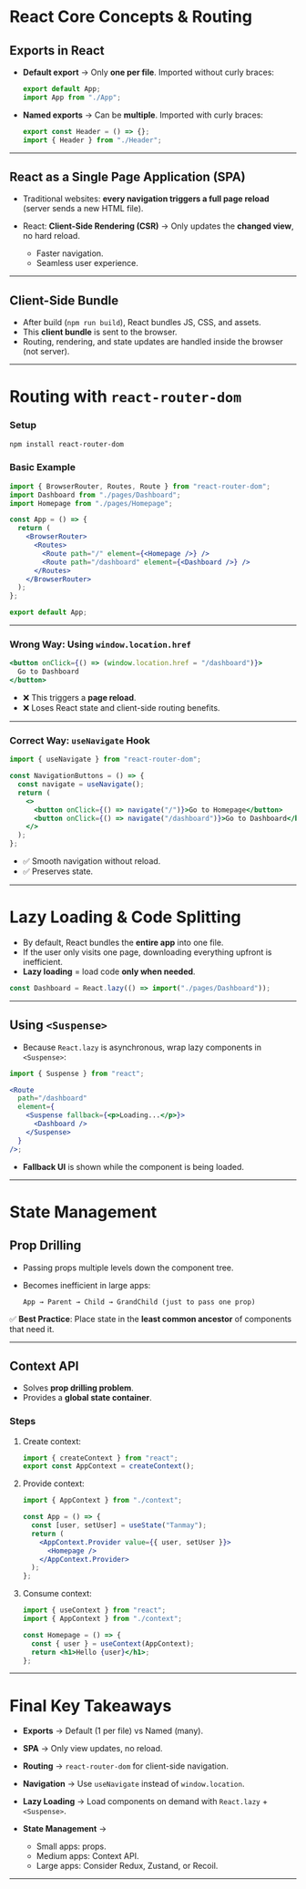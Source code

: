 # React Core Concepts & Routing

## Exports in React

- **Default export** → Only **one per file**. Imported without curly braces:

  ```jsx
  export default App;
  import App from "./App";
  ```

- **Named exports** → Can be **multiple**. Imported with curly braces:

  ```jsx
  export const Header = () => {};
  import { Header } from "./Header";
  ```

---

## React as a Single Page Application (SPA)

- Traditional websites: **every navigation triggers a full page reload** (server sends a new HTML file).
- React: **Client-Side Rendering (CSR)** → Only updates the **changed view**, no hard reload.

  - Faster navigation.
  - Seamless user experience.

---

## Client-Side Bundle

- After build (`npm run build`), React bundles JS, CSS, and assets.
- This **client bundle** is sent to the browser.
- Routing, rendering, and state updates are handled inside the browser (not server).

---

# Routing with `react-router-dom`

### Setup

```bash
npm install react-router-dom
```

### Basic Example

```jsx
import { BrowserRouter, Routes, Route } from "react-router-dom";
import Dashboard from "./pages/Dashboard";
import Homepage from "./pages/Homepage";

const App = () => {
  return (
    <BrowserRouter>
      <Routes>
        <Route path="/" element={<Homepage />} />
        <Route path="/dashboard" element={<Dashboard />} />
      </Routes>
    </BrowserRouter>
  );
};

export default App;
```

---

### Wrong Way: Using `window.location.href`

```jsx
<button onClick={() => (window.location.href = "/dashboard")}>
  Go to Dashboard
</button>
```

- ❌ This triggers a **page reload**.
- ❌ Loses React state and client-side routing benefits.

---

### Correct Way: `useNavigate` Hook

```jsx
import { useNavigate } from "react-router-dom";

const NavigationButtons = () => {
  const navigate = useNavigate();
  return (
    <>
      <button onClick={() => navigate("/")}>Go to Homepage</button>
      <button onClick={() => navigate("/dashboard")}>Go to Dashboard</button>
    </>
  );
};
```

- ✅ Smooth navigation without reload.
- ✅ Preserves state.

---

# Lazy Loading & Code Splitting

- By default, React bundles the **entire app** into one file.
- If the user only visits one page, downloading everything upfront is inefficient.
- **Lazy loading** = load code **only when needed**.

```jsx
const Dashboard = React.lazy(() => import("./pages/Dashboard"));
```

---

## Using `<Suspense>`

- Because `React.lazy` is asynchronous, wrap lazy components in `<Suspense>`:

```jsx
import { Suspense } from "react";

<Route
  path="/dashboard"
  element={
    <Suspense fallback={<p>Loading...</p>}>
      <Dashboard />
    </Suspense>
  }
/>;
```

- **Fallback UI** is shown while the component is being loaded.

---

# State Management

## Prop Drilling

- Passing props multiple levels down the component tree.
- Becomes inefficient in large apps:

  ```
  App → Parent → Child → GrandChild (just to pass one prop)
  ```

✅ **Best Practice**:
Place state in the **least common ancestor** of components that need it.

---

## Context API

- Solves **prop drilling problem**.
- Provides a **global state container**.

### Steps

1. Create context:

   ```jsx
   import { createContext } from "react";
   export const AppContext = createContext();
   ```

2. Provide context:

   ```jsx
   import { AppContext } from "./context";

   const App = () => {
     const [user, setUser] = useState("Tanmay");
     return (
       <AppContext.Provider value={{ user, setUser }}>
         <Homepage />
       </AppContext.Provider>
     );
   };
   ```

3. Consume context:

   ```jsx
   import { useContext } from "react";
   import { AppContext } from "./context";

   const Homepage = () => {
     const { user } = useContext(AppContext);
     return <h1>Hello {user}</h1>;
   };
   ```

---

# Final Key Takeaways

- **Exports** → Default (1 per file) vs Named (many).
- **SPA** → Only view updates, no reload.
- **Routing** → `react-router-dom` for client-side navigation.
- **Navigation** → Use `useNavigate` instead of `window.location`.
- **Lazy Loading** → Load components on demand with `React.lazy` + `<Suspense>`.
- **State Management** →

  - Small apps: props.
  - Medium apps: Context API.
  - Large apps: Consider Redux, Zustand, or Recoil.

---
